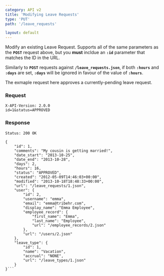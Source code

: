 ```yaml
---
category: API v2
title: 'Modifying Leave Requests'
type: 'PUT'
path: '/leave_requests'

layout: default
---
```


Modify an existing Leave Request. Supports all of the same parameters as the
**`POST`** request above, but you **must** incldue an **`:id`** parameter that matches the
ID in the URL.

Similarly to **`POST`** requests against **`/leave_requests.json`**, if both **`:hours`** and
**`:days`** are set, **`:days`** will be ignored in favour of the value of **`:hours`**.

The exmaple request here approves a currently-pending leave request.

### Request

```PUT /leave_requests/{id}.json
X-API-Version: 2.0.0
id=1&status=APPROVED
```

### Response 

```Status: 200 OK```
```Content-Type: application/json; charset=UTF-8
{
    "id": 1,
    "comments": "My cousin is getting married!",
    "date_start": "2013-10-25",
    "date_end": "2013-10-28",
    "days": 2,
    "hours": 16,
    "status": "APPROVED",
    "created": "2012-05-09T14:46:03+00:00",
    "modified": "2013-10-18T18:48:33+00:00",
    "url": "/leave_requests/1.json",
    "user": {
        "id": 2,
        "username": "emma",
        "email": "emma@tribehr.com",
        "display_name": "Emma Employee",
        "employee_record": {
            "first_name": "Emma",
            "last_name": "Employee",
            "url": "/employee_records/2.json"
        },
        "url": "/users/2.json"
    },
    "leave_type": {
        "id": 1,
        "name": "Vacation",
        "accrual": "NONE",
        "url": "/leave_types/1.json"
    }
}```